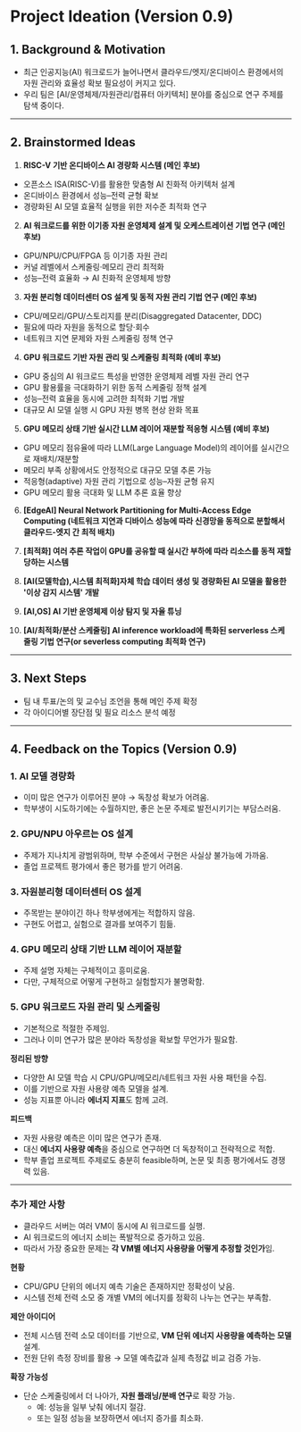 # Project Ideation (Version 0.9)

## 1. Background & Motivation
- 최근 인공지능(AI) 워크로드가 늘어나면서 클라우드/엣지/온디바이스 환경에서의 자원 관리와 효율성 확보 필요성이 커지고 있다.
- 우리 팀은 [AI/운영체제/자원관리/컴퓨터 아키텍처] 분야를 중심으로 연구 주제를 탐색 중이다.
---

## 2. Brainstormed Ideas
1. **RISC-V 기반 온디바이스 AI 경량화 시스템 (메인 후보)**
  - 오픈소스 ISA(RISC-V)를 활용한 맞춤형 AI 친화적 아키텍처 설계
  - 온디바이스 환경에서 성능–전력 균형 확보
  - 경량화된 AI 모델 효율적 실행을 위한 저수준 최적화 연구

    
2. **AI 워크로드를 위한 이기종 자원 운영체제 설계 및 오케스트레이션 기법 연구 (메인 후보)**
  - GPU/NPU/CPU/FPGA 등 이기종 자원 관리
  - 커널 레벨에서 스케줄링·메모리 관리 최적화
  - 성능–전력 효율화 → AI 친화적 운영체제 방향


3. **자원 분리형 데이터센터 OS 설계 및 동적 자원 관리 기법 연구 (메인 후보)**
  - CPU/메모리/GPU/스토리지를 분리(Disaggregated Datacenter, DDC)
  - 필요에 따라 자원을 동적으로 할당·회수
  - 네트워크 지연 문제와 자원 스케줄링 정책 연구


4. **GPU 워크로드 기반 자원 관리 및 스케줄링 최적화 (예비 후보)**
  - GPU 중심의 AI 워크로드 특성을 반영한 운영체제 레벨 자원 관리 연구
  - GPU 활용률을 극대화하기 위한 동적 스케줄링 정책 설계
  - 성능–전력 효율을 동시에 고려한 최적화 기법 개발
  - 대규모 AI 모델 실행 시 GPU 자원 병목 현상 완화 목표


5. **GPU 메모리 상태 기반 실시간 LLM 레이어 재분할 적응형 시스템 (예비 후보)**
  - GPU 메모리 점유율에 따라 LLM(Large Language Model)의 레이어를 실시간으로 재배치/재분할
  - 메모리 부족 상황에서도 안정적으로 대규모 모델 추론 가능
  - 적응형(adaptive) 자원 관리 기법으로 성능–자원 균형 유지
  - GPU 메모리 활용 극대화 및 LLM 추론 효율 향상


6. **[EdgeAI] Neural Network Partitioning for Multi-Access Edge Computing (네트워크 지연과 디바이스 성능에 따라 신경망을 동적으로 분할해서 클라우드-엣지 간 최적 배치)**


7. **[최적화] 여러 추론 작업이 GPU를 공유할 때 실시간 부하에 따라 리소스를 동적 재할당하는 시스템**


8. **[AI(모델학습),시스템 최적화]자체 학습 데이터 생성 및 경량화된 AI 모델을 활용한 '이상 감지 시스템' 개발**


9. **[AI,OS] AI 기반 운영체제 이상 탐지 및 자율 튜닝**


10. **[AI/최적화/분산 스케줄링] AI inference workload에 특화된 serverless 스케줄링 기법 연구(or severless computing 최적화 연구)**
---

## 3. Next Steps
- 팀 내 투표/논의 및 교수님 조언을 통해 메인 주제 확정
- 각 아이디어별 장단점 및 필요 리소스 분석 예정
---

## 4. Feedback on the Topics (Version 0.9)
### 1. AI 모델 경량화
- 이미 많은 연구가 이루어진 분야 → 독창성 확보가 어려움.
- 학부생이 시도하기에는 수월하지만, 좋은 논문 주제로 발전시키기는 부담스러움.


### 2. GPU/NPU 아우르는 OS 설계
- 주제가 지나치게 광범위하며, 학부 수준에서 구현은 사실상 불가능에 가까움.
- 졸업 프로젝트 평가에서 좋은 평가를 받기 어려움.


### 3. 자원분리형 데이터센터 OS 설계
- 주목받는 분야이긴 하나 학부생에게는 적합하지 않음.
- 구현도 어렵고, 실험으로 결과를 보여주기 힘듦.


### 4. GPU 메모리 상태 기반 LLM 레이어 재분할
- 주제 설명 자체는 구체적이고 흥미로움.
- 다만, 구체적으로 어떻게 구현하고 실험할지가 불명확함.


### 5. GPU 워크로드 자원 관리 및 스케줄링
- 기본적으로 적절한 주제임.
- 그러나 이미 연구가 많은 분야라 독창성을 확보할 무언가가 필요함.

**정리된 방향**  
- 다양한 AI 모델 학습 시 CPU/GPU/메모리/네트워크 자원 사용 패턴을 수집.  
- 이를 기반으로 자원 사용량 예측 모델을 설계.  
- 성능 지표뿐 아니라 **에너지 지표**도 함께 고려.  

**피드백**  
- 자원 사용량 예측은 이미 많은 연구가 존재.  
- 대신 **에너지 사용량 예측**을 중심으로 연구하면 더 독창적이고 전략적으로 적합.  
- 학부 졸업 프로젝트 주제로도 충분히 feasible하며, 논문 및 최종 평가에서도 경쟁력 있음.

---

### 추가 제안 사항
- 클라우드 서버는 여러 VM이 동시에 AI 워크로드를 실행.  
- AI 워크로드의 에너지 소비는 폭발적으로 증가하고 있음.  
- 따라서 가장 중요한 문제는 **각 VM별 에너지 사용량을 어떻게 추정할 것인가**임.  

**현황**  
- CPU/GPU 단위의 에너지 예측 기술은 존재하지만 정확성이 낮음.  
- 시스템 전체 전력 소모 중 개별 VM의 에너지를 정확히 나누는 연구는 부족함.  

**제안 아이디어**  
- 전체 시스템 전력 소모 데이터를 기반으로, **VM 단위 에너지 사용량을 예측하는 모델** 설계.  
- 전원 단위 측정 장비를 활용 → 모델 예측값과 실제 측정값 비교 검증 가능.  

**확장 가능성**  
- 단순 스케줄링에서 더 나아가, **자원 플래닝/분배 연구**로 확장 가능.  
  - 예: 성능을 일부 낮춰 에너지 절감.  
  - 또는 일정 성능을 보장하면서 에너지 증가를 최소화.

